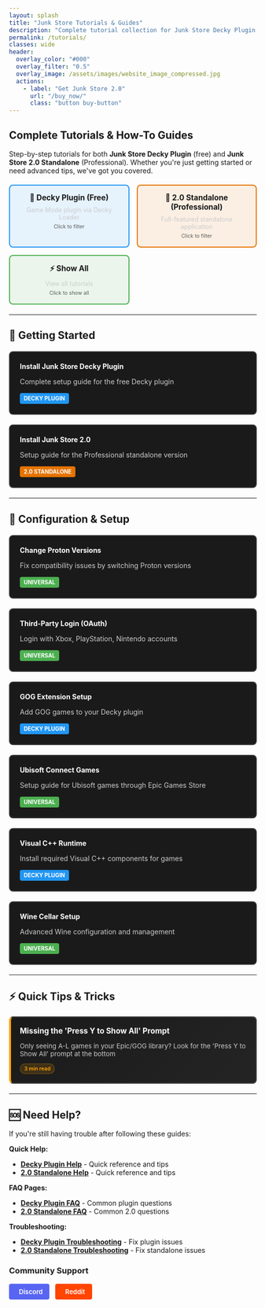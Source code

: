 ```yaml
---
layout: splash
title: "Junk Store Tutorials & Guides"
description: "Complete tutorial collection for Junk Store Decky Plugin and 2.0 Standalone. Step-by-step guides for Epic Games, GOG, and Steam Deck setup."
permalink: /tutorials/
classes: wide
header:
  overlay_color: "#000"
  overlay_filter: "0.5"
  overlay_image: /assets/images/website_image_compressed.jpg
  actions:
    - label: "Get Junk Store 2.0"
      url: "/buy_now/"
      class: "button buy-button"
---
```

<div class="spacer mt-4"></div>

<!-- Welcome Message -->
<section class="tutorials-welcome">
  <h2>Complete Tutorials & How-To Guides</h2>
  <p>
    Step-by-step tutorials for both <strong>Junk Store Decky Plugin</strong> (free) and <strong>Junk Store 2.0 Standalone</strong> (Professional).
    Whether you're just getting started or need advanced tips, we've got you covered.
  </p>

  <div class="version-guide">
    <div class="version-card decky filter-card" data-filter="decky" onclick="filterTutorials('decky')">
      <h3>🔌 Decky Plugin (Free)</h3>
      <p>Game Mode plugin via Decky Loader</p>
      <small>Click to filter</small>
    </div>
    <div class="version-card standalone filter-card" data-filter="standalone" onclick="filterTutorials('standalone')">
      <h3>🚀 2.0 Standalone (Professional)</h3>
      <p>Full-featured standalone application</p>
      <small>Click to filter</small>
    </div>
    <div class="version-card both filter-card" data-filter="all" onclick="filterTutorials('all')">
      <h3>⚡ Show All</h3>
      <p>View all tutorials</p>
      <small>Click to show all</small>
    </div>
  </div>
</section>

---

## 🚀 Getting Started

<div class="tutorial-grid">

<div class="tutorial-item decky">
  <h4><a href="/tutorials/plugin/Install">Install Junk Store Decky Plugin</a></h4>
  <p>Complete setup guide for the free Decky plugin</p>
  <span class="tutorial-tag decky-tag">Decky Plugin</span>
</div>

<div class="tutorial-item standalone">
  <h4><a href="/tutorials/v2/install2.0">Install Junk Store 2.0</a></h4>
  <p>Setup guide for the Professional standalone version</p>
  <span class="tutorial-tag standalone-tag">2.0 Standalone</span>
</div>

</div>

---

## 🔧 Configuration & Setup

<div class="tutorial-grid">

<div class="tutorial-item both">
  <h4><a href="/tutorials/plugin/Proton">Change Proton Versions</a></h4>
  <p>Fix compatibility issues by switching Proton versions</p>
  <span class="tutorial-tag both-tag">Universal</span>
</div>

<div class="tutorial-item both">
  <h4><a href="/tutorials/plugin/OAuth">Third-Party Login (OAuth)</a></h4>
  <p>Login with Xbox, PlayStation, Nintendo accounts</p>
  <span class="tutorial-tag both-tag">Universal</span>
</div>

<div class="tutorial-item decky">
  <h4><a href="/tutorials/plugin/gogextension">GOG Extension Setup</a></h4>
  <p>Add GOG games to your Decky plugin</p>
  <span class="tutorial-tag decky-tag">Decky Plugin</span>
</div>

<div class="tutorial-item both">
  <h4><a href="/tutorials/plugin/Ubisoft">Ubisoft Connect Games</a></h4>
  <p>Setup guide for Ubisoft games through Epic Games Store</p>
  <span class="tutorial-tag both-tag">Universal</span>
</div>

<div class="tutorial-item decky">
  <h4><a href="/tutorials/plugin/C++Runtime">Visual C++ Runtime</a></h4>
  <p>Install required Visual C++ components for games</p>
  <span class="tutorial-tag decky-tag">Decky Plugin</span>
</div>

<div class="tutorial-item both">
  <h4><a href="/tutorials/plugin/WineCeller">Wine Cellar Setup</a></h4>
  <p>Advanced Wine configuration and management</p>
  <span class="tutorial-tag both-tag">Universal</span>
</div>

</div>

---

## ⚡ Quick Tips & Tricks

<div class="tips-grid">

<div class="tip-item">
  <h4><a href="/blog/press-y-show-all-games/">Missing the 'Press Y to Show All' Prompt</a></h4>
  <p>Only seeing A-L games in your Epic/GOG library? Look for the 'Press Y to Show All' prompt at the bottom</p>
  <span class="tip-tag">3 min read</span>
</div>

</div>

---

## 🆘 Need Help?

If you're still having trouble after following these guides:

**Quick Help:**
- **[Decky Plugin Help](/deckyhelp)** - Quick reference and tips
- **[2.0 Standalone Help](/2.0-hub/)** - Quick reference and tips

**FAQ Pages:**
- **[Decky Plugin FAQ](/faq/decky/)** - Common plugin questions
- **[2.0 Standalone FAQ](/faq/v2/)** - Common 2.0 questions

**Troubleshooting:**
- **[Decky Plugin Troubleshooting](/troubleshooting/decky/)** - Fix plugin issues
- **[2.0 Standalone Troubleshooting](/troubleshooting/v2/)** - Fix standalone issues

### Community Support
<a href="https://discord.gg/6mRUhR6Teh" target="_blank" rel="noopener" class="community-btn discord-btn">
  <i class="fab fa-discord" style="margin-right: 6px;"></i> Discord
</a>
<a href="https://www.reddit.com/r/JunkStore/" target="_blank" rel="noopener" class="community-btn reddit-btn">
  <i class="fab fa-reddit" style="margin-right: 6px;"></i> Reddit
</a>


<style>
/* Tutorial Grid Layout */
.tutorial-grid {
  display: grid;
  grid-template-columns: repeat(auto-fit, minmax(300px, 1fr));
  gap: 20px;
  margin: 20px 0;
}

/* Tips Grid Layout */
.tips-grid {
  display: grid;
  grid-template-columns: repeat(auto-fit, minmax(280px, 1fr));
  gap: 20px;
  margin: 20px 0;
}

.tutorial-item {
  border: 2px solid #333;
  border-radius: 8px;
  padding: 20px;
  background: #1a1a1a;
  transition: all 0.3s ease;
  position: relative;
}

.tutorial-item:hover {
  border-color: #e67300;
  transform: translateY(-2px);
}

.tutorial-item h4 {
  margin-top: 0;
  margin-bottom: 10px;
}

.tutorial-item h4 a {
  color: #fff;
  text-decoration: none;
}

.tutorial-item h4 a:hover {
  color: #e67300;
}

.tutorial-item p {
  margin-bottom: 15px;
  color: #ccc;
}

/* Tutorial Tags */
.tutorial-tag {
  display: inline-block;
  padding: 4px 8px;
  border-radius: 4px;
  font-size: 0.8em;
  font-weight: bold;
  text-transform: uppercase;
}

.decky-tag {
  background: #2196f3;
  color: white;
}

.standalone-tag {
  background: #e67300;
  color: white;
}

.both-tag {
  background: #4caf50;
  color: white;
}

/* Tips Items */
.tip-item {
  border: 2px solid #444;
  border-radius: 8px;
  padding: 18px;
  background: linear-gradient(135deg, #1a1a1a 0%, #242424 100%);
  transition: all 0.3s ease;
  position: relative;
  border-left: 4px solid #ffa500;
}

.tip-item:hover {
  border-color: #ffa500;
  transform: translateY(-2px);
  box-shadow: 0 6px 20px rgba(255, 165, 0, 0.2);
}

.tip-item h4 {
  margin-top: 0;
  margin-bottom: 10px;
  font-size: 1.1em;
}

.tip-item h4 a {
  color: #fff;
  text-decoration: none;
}

.tip-item h4 a:hover {
  color: #ffa500;
}

.tip-item p {
  margin-bottom: 12px;
  color: #ccc;
  font-size: 0.95em;
}

/* Tip Tags */
.tip-tag {
  display: inline-block;
  padding: 3px 8px;
  border-radius: 12px;
  font-size: 0.75em;
  font-weight: 600;
  background: rgba(255, 165, 0, 0.15);
  color: #ffa500;
  border: 1px solid rgba(255, 165, 0, 0.3);
}

/* Version Guide Cards */
.version-guide {
  display: grid;
  grid-template-columns: repeat(auto-fit, minmax(200px, 1fr));
  gap: 15px;
  margin: 20px 0;
}

.version-card {
  text-align: center;
  padding: 15px;
  border-radius: 8px;
  border: 2px solid;
}

.version-card.decky {
  border-color: #2196f3;
  background: rgba(33, 150, 243, 0.1);
}

.version-card.standalone {
  border-color: #e67300;
  background: rgba(230, 115, 0, 0.1);
}

.version-card.both {
  border-color: #4caf50;
  background: rgba(76, 175, 80, 0.1);
}

.version-card h3 {
  margin: 0 0 8px 0;
  font-size: 1.1em;
}

.version-card p {
  margin: 0;
  font-size: 0.9em;
  color: #ccc;
}

/* Community Buttons */
.community-btn {
  display: inline-flex;
  align-items: center;
  padding: 6px 12px;
  border-radius: 4px;
  text-decoration: none;
  font-weight: 600;
  font-size: 13px;
  transition: all 0.2s ease;
  border: 2px solid transparent;
  margin-right: 8px;
  color: white;
}

.discord-btn {
  background: #5865f2;
  color: white !important;
}

.reddit-btn {
  background: #ff4500;
  color: white !important;
}

.community-btn:hover {
  transform: translateY(-1px);
  box-shadow: 0 4px 12px rgba(0, 0, 0, 0.3);
  text-decoration: none;
  color: white;
  opacity: 0.9;
}

/* Filter Cards */
.filter-card {
  cursor: pointer;
  transition: all 0.3s ease;
}

.filter-card:hover {
  transform: translateY(-2px);
  box-shadow: 0 4px 12px rgba(156, 39, 176, 0.3);
}

.filter-card.active {
  border-width: 3px;
  background: rgba(156, 39, 176, 0.15);
  border-color: #9c27b0;
}

.filter-card small {
  display: block;
  margin-top: 5px;
  font-size: 0.75em;
  opacity: 0.7;
}

/* Hidden tutorial items */
.tutorial-item.hidden {
  display: none;
}

/* Mobile Responsive */
@media (max-width: 768px) {
  .tutorial-grid {
    grid-template-columns: 1fr;
  }

  .tips-grid {
    grid-template-columns: 1fr;
  }

  .version-guide {
    grid-template-columns: 1fr;
  }
}
</style>

<script>
function filterTutorials(filterType) {
  // Remove active class from all filter cards
  document.querySelectorAll('.filter-card').forEach(card => {
    card.classList.remove('active');
  });

  // Add active class to clicked card
  document.querySelector(`[data-filter="${filterType}"]`).classList.add('active');

  // Get all tutorial items
  const tutorialItems = document.querySelectorAll('.tutorial-item');

  tutorialItems.forEach(item => {
    const isDecky = item.classList.contains('decky');
    const isStandalone = item.classList.contains('standalone');
    const isBoth = item.classList.contains('both');

    let shouldShow = false;

    if (filterType === 'all') {
      shouldShow = true;
    } else if (filterType === 'decky') {
      shouldShow = isDecky || isBoth;
    } else if (filterType === 'standalone') {
      shouldShow = isStandalone || isBoth;
    }

    if (shouldShow) {
      item.classList.remove('hidden');
    } else {
      item.classList.add('hidden');
    }
  });
}

// Initialize with all tutorials shown
document.addEventListener('DOMContentLoaded', function() {
  // Set "Show All" as active by default
  document.querySelector('[data-filter="all"]').classList.add('active');
});
</script>